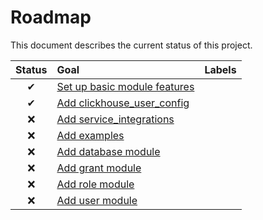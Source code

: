 # Roadmap

This document describes the current status of this project.


| Status | Goal | Labels | 
| :---: | :--- | --- | 
| ✔ | [Set up basic module features]() || 
| ✔ | [Add clickhouse_user_config]() ||
| ❌ | [Add service_integrations]() ||
| ❌ | [Add examples]() ||
| ❌ | [Add database module]() ||
| ❌ | [Add grant module]() ||
| ❌ | [Add role module]() ||
| ❌ | [Add user module]() ||

